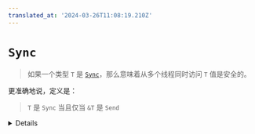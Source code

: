 ```yaml
---
translated_at: '2024-03-26T11:08:19.210Z'
---
```


# `Sync`

> 如果一个类型 `T` 是 [`Sync`][1]，那么意味着从多个线程同时访问 `T` 值是安全的。

更准确地说，定义是：

> `T` 是 `Sync` 当且仅当 `&T` 是 `Send`

[1]: https://doc.rust-lang.org/std/marker/trait.Sync.html

<details>

本声明本质上是一种简便方式，意味着如果一个类型对于共享使用是线程安全的，那么将它的引用跨线程传递也是线程安全的。

这是因为如果一个类型是 Sync，意味着它可以在多个线程之间共享而不会有数据竞争或其他同步问题，所以将它移动到另一个线程是安全的。同样，将该类型的引用移动到其他线程也是安全的，因为它引用的数据可以安全地从任何线程访问。

</details>
